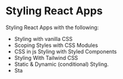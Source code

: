 # Styling React Apps

Styling React Apps with the following:

- Styling with vanilla CSS
- Scoping Styles with CSS Modules
- CSS in js Styling with Styled Components
- Styling With Tailwind CSS
- Static & Dynamic (conditional) Styling.
- Sta